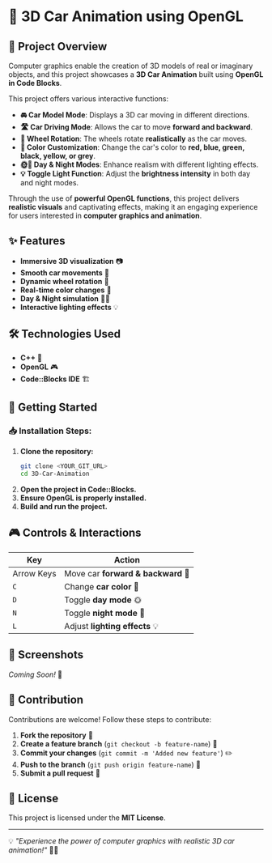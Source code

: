 # 🚗 3D Car Animation using OpenGL

## 🎨 Project Overview
Computer graphics enable the creation of 3D models of real or imaginary objects, and this project showcases a **3D Car Animation** built using **OpenGL in Code Blocks**.

This project offers various interactive functions:
- **🚘 Car Model Mode**: Displays a 3D car moving in different directions.
- **🛣️ Car Driving Mode**: Allows the car to move **forward and backward**.
- **🎡 Wheel Rotation**: The wheels rotate **realistically** as the car moves.
- **🎨 Color Customization**: Change the car's color to **red, blue, green, black, yellow, or grey**.
- **🌞🌙 Day & Night Modes**: Enhance realism with different lighting effects.
- **💡 Toggle Light Function**: Adjust the **brightness intensity** in both day and night modes.

Through the use of **powerful OpenGL functions**, this project delivers **realistic visuals** and captivating effects, making it an engaging experience for users interested in **computer graphics and animation**.

## ✨ Features
- **Immersive 3D visualization** 📷
- **Smooth car movements** 🚦
- **Dynamic wheel rotation** 🔄
- **Real-time color changes** 🎨
- **Day & Night simulation** 🌅🌃
- **Interactive lighting effects** 💡

## 🛠️ Technologies Used
- **C++** 🔹
- **OpenGL** 🎮
- **Code::Blocks IDE** 🏗️

## 🚀 Getting Started
### 📥 Installation Steps:
1. **Clone the repository:**
   ```sh
   git clone <YOUR_GIT_URL>
   cd 3D-Car-Animation
   ```
2. **Open the project in Code::Blocks.**
3. **Ensure OpenGL is properly installed.**
4. **Build and run the project.**

## 🎮 Controls & Interactions
| **Key**       | **Action**                         |
|--------------|--------------------------------- |
| Arrow Keys  | Move car **forward & backward** 🚗 |
| `C`         | Change **car color** 🎨           |
| `D`         | Toggle **day mode** 🌞           |
| `N`         | Toggle **night mode** 🌙         |
| `L`         | Adjust **lighting effects** 💡    |

## 📸 Screenshots
*Coming Soon!* 🚧

## 🤝 Contribution
Contributions are welcome! Follow these steps to contribute:
1. **Fork the repository** 🍴
2. **Create a feature branch** (`git checkout -b feature-name`) 🌿
3. **Commit your changes** (`git commit -m 'Added new feature'`) ✏️
4. **Push to the branch** (`git push origin feature-name`) 🚀
5. **Submit a pull request** 🔄

## 📜 License
This project is licensed under the **MIT License**.

---
💡 *"Experience the power of computer graphics with realistic 3D car animation!"* 🚗💨
